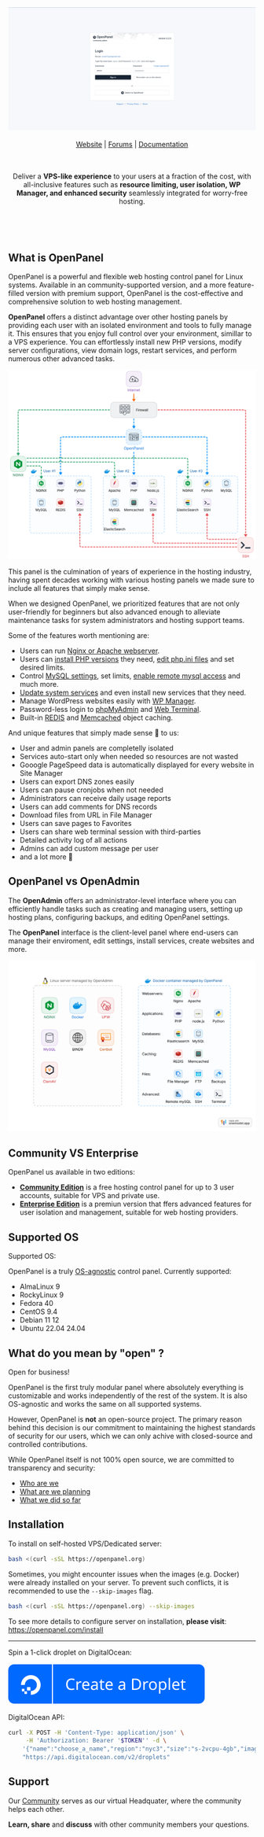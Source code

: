 <div align="center">
<a href="https://openpanel.com/">
    <img alt="website" src="/documentation/static/img/openpanel_admin.gif">
</a>
  
<br/>
<br/>

<div align="center">
    <a href="https://openpanel.com">Website</a> |
    <a href="https://community.openpanel.com/">Forums</a> |
    <a href="https://openpanel.com/docs/admin/intro/">Documentation</a>
</div>
</div>

<br/>
<br/>

<div align="center"> 
    
Deliver a <strong>VPS-like experience</strong> to your users at a fraction of the cost, with all-inclusive features such as <strong>resource limiting, user isolation, WP Manager, and enhanced security</strong> seamlessly integrated for worry-free hosting.

<br />
<br />

</div>
<br/>

## What is OpenPanel

OpenPanel is a powerful and flexible web hosting control panel for Linux systems. Available in an community-supported version, and a more feature-filled version with premium support, OpenPanel is the cost-effective and comprehensive solution to web hosting management.

**OpenPanel** offers a distinct advantage over other hosting panels by providing each user with an isolated environment and tools to fully manage it. This ensures that you enjoy full control over your environment, simillar to a VPS experience. You can effortlessly install new PHP versions, modify server configurations, view domain logs, restart services, and perform numerous other advanced tasks.

[![openpanel scheme](/documentation/static/img/admin/openpanel_scheme.png)](https://openpanel.com/docs/panel/intro/)

This panel is the culmination of years of experience in the hosting industry, having spent decades working with various hosting panels we made sure to include all features that simply make sense.

When we designed OpenPanel, we prioritized features that are not only user-friendly for beginners but also advanced enough to alleviate maintenance tasks for system administrators and hosting support teams.

Some of the features worth mentioning are:

- Users can run [Nginx or Apache webserver](https://openpanel.com/docs/admin/plans/hosting_plans/#list-hosting-plans).
- Users can [install PHP versions](https://openpanel.com/docs/panel/advanced/server_settings#install-php-version) they need, [edit php.ini files](https://openpanel.com/docs/panel/advanced/server_settings#phpini-editor) and set desired limits.
- Control [MySQL settings](https://openpanel.com/docs/panel/advanced/server_settings#mysql-settings), set limits, [enable remote mysql access](https://openpanel.com/docs/panel/databases/remote) and much more.
- [Update system services](https://openpanel.com/docs/panel/advanced/server_settings#service-status) and even install new services that they need.
- Manage WordPress websites easily with [WP Manager](https://openpanel.com/docs/panel/applications/wordpress).
- Password-less login to [phpMyAdmin](https://openpanel.com/docs/panel/databases/phpmyadmin) and [Web Terminal](https://openpanel.com/docs/panel/advanced/terminal).
- Built-in [REDIS](https://openpanel.com/docs/panel/caching/Redis) and [Memcached](https://openpanel.com/docs/panel/caching/Memcached) object caching.

And unique features that simply made sense 💁 to us:
- User and admin panels are completelly isolated
- Services auto-start only when needed so resources are not wasted
- Gooogle PageSpeed data is automatically displayed for every website in Site Manager
- Users can export DNS zones easily
- Users can pause cronjobs when not needed
- Administrators can receive daily usage reports
- Users can add comments for DNS records
- Download files from URL in File Manager
- Users can save pages to Favorites
- Users can share web terminal session with third-parties
- Detailed activity log of all actions
- Admins can add custom message per user
- and a lot more 🙌

## OpenPanel vs OpenAdmin


The **OpenAdmin** offers an administrator-level interface where you can efficiently handle tasks such as creating and managing users, setting up hosting plans, configuring backups, and editing OpenPanel settings.

The **OpenPanel** interface is the client-level panel where end-users can manage their enviroment, edit settings, install services, create websites and more.

[![openpanel-vs-openadmin](/documentation/static/img/admin/openpanel_vs_openadmin.svg)](https://openpanel.com/docs/admin/intro/)

## Community VS Enterprise 

OpenPanel us available in two editions:

- **[Community Edition](https://openpanel.com/product/openpanel-free-control-panel/)** is a free hosting control panel for up to 3 user accounts, suitable for VPS and private use.
- **[Enterprise Edition](https://openpanel.com/product/openpanel-premium-control-panel/)** is a premiun version that ffers advanced features for user isolation and management, suitable for web hosting providers.

## Supported OS


Supported OS:

OpenPanel is a truly [OS-agnostic](https://www.techtarget.com/whatis/definition/agnostic) control panel. Currently supported:

- AlmaLinux 9
- RockyLinux 9
- Fedora 40
- CentOS 9.4
- Debian 11 12
- Ubuntu 22.04 24.04

## What do you mean by "open" ?

Open for business!

OpenPanel is the first truly modular panel where absolutely everything is customizable and works independently of the rest of the system. It is also OS-agnostic and works the same on all supported systems.

However, OpenPanel is **not** an open-source project. The primary reason behind this decision is our commitment to maintaining the highest standards of security for our users, which we can only achive with closed-source and controlled contributions.

While OpenPanel itself is not 100% open source, we are committed to transparency and security:

- [Who are we](https://openpanel.com/about)
- [What are we planning](https://openpanel.com/roadmap)
- [What we did so far](https://openpanel.com/docs/changelog/intro/)

## Installation

To install on self-hosted VPS/Dedicated server: 

```bash
bash <(curl -sSL https://openpanel.org)
```

Sometimes, you might encounter issues when the images (e.g. Docker) were already installed on your server. To prevent such conflicts, it is recommended to use the `--skip-images` flag.

```bash
bash <(curl -sSL https://openpanel.org) --skip-images
```

To see more details to configure server on installation, **please visit**: https://openpanel.com/install 

----

Spin a 1-click droplet on DigitalOcean: 

[![droplet](/documentation/static/img/do-btn-blue.svg)](https://marketplace.digitalocean.com/apps/openpanel?refcode=6498bfc47cd6&action=deploy)


DigitalOcean API:
```bash
curl -X POST -H 'Content-Type: application/json' \
     -H 'Authorization: Bearer '$TOKEN'' -d \
    '{"name":"choose_a_name","region":"nyc3","size":"s-2vcpu-4gb","image":"openpanel"}' \
    "https://api.digitalocean.com/v2/droplets"
```

## Support

Our [Community](https://community.openpanel.com/) serves as our virtual Headquater, where the community helps each other.

**Learn, share** and **discuss** with other community members your questions.
